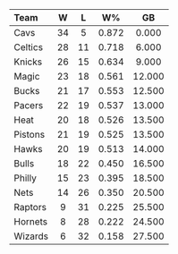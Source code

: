 | Team                             |  W  |  L  |  W%   |   GB   |
|:---------------------------------|:---:|:---:|:-----:|:------:|
| [](/r/clevelandcavs) Cavs        | 34  |  5  | 0.872 | 0.000  |
| [](/r/bostonceltics) Celtics     | 28  | 11  | 0.718 | 6.000  |
| [](/r/nyknicks) Knicks           | 26  | 15  | 0.634 | 9.000  |
| [](/r/orlandomagic) Magic        | 23  | 18  | 0.561 | 12.000 |
| [](/r/mkebucks) Bucks            | 21  | 17  | 0.553 | 12.500 |
| [](/r/pacers) Pacers             | 22  | 19  | 0.537 | 13.000 |
| [](/r/heat) Heat                 | 20  | 18  | 0.526 | 13.500 |
| [](/r/detroitpistons) Pistons    | 21  | 19  | 0.525 | 13.500 |
| [](/r/atlantahawks) Hawks        | 20  | 19  | 0.513 | 14.000 |
| [](/r/chicagobulls) Bulls        | 18  | 22  | 0.450 | 16.500 |
| [](/r/sixers) Philly             | 15  | 23  | 0.395 | 18.500 |
| [](/r/gonets) Nets               | 14  | 26  | 0.350 | 20.500 |
| [](/r/torontoraptors) Raptors    |  9  | 31  | 0.225 | 25.500 |
| [](/r/charlottehornets) Hornets  |  8  | 28  | 0.222 | 24.500 |
| [](/r/washingtonwizards) Wizards |  6  | 32  | 0.158 | 27.500 |